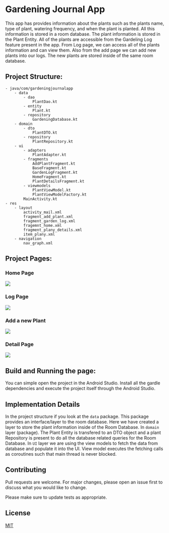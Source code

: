 # Gardening Journal App
This app has provides information about the plants such as the plants name, type of plant, watering frequency, and when the plant is planted. All this information is stored in a room database. The plant information is stored in the Plant Entity. All of the plants are accessible from the Gardeling Log feature present in the app. From Log page, we can access all of the plants information and can view them. Also from the add page we can add new plants into our logs. The new plants are stored inside of the same room database.

## Project Structure:

    - java/com/gardeningjournalapp
        - data
            - dao
                PlantDao.kt
            - entity
                Plant.kt
            - repository
                GardeningDatabase.kt
        - domain
            - dto
                PlantDTO.kt
            - repository
                PlantRepository.kt
        - ui
            - adapters
                PlantAdapter.kt
            - fragments
                AddPlantFragment.kt
                BaseFragment.kt
                GardenLogFragment.kt
                HomeFragment.kt
                PlantDetailsFragment.kt
            - viewmodels
                PlantViewModel.kt
                PlantViewModelFactory.kt
            MainActivity.kt
    - res
        - layout
            activity_mail.xml
            fragment_add_plant.xml
            fragment_garden_log.xml
            fragemnt_home.xml
            fragment_plany_details.xml
            item_plany.xml
        - navigation
            nav_graph.xml

## Project Pages:
### Home Page
![](https://github.com/asisadh/GardeningJournalApp/blob/main/screen-shots/home.png?raw=true)

### Log Page
![](https://github.com/asisadh/GardeningJournalApp/blob/main/screen-shots/logs.png?raw=true)

### Add a new Plant
![](https://github.com/asisadh/GardeningJournalApp/blob/main/screen-shots/Add-plant.png?raw=true)

### Detail Page
![](https://github.com/asisadh/GardeningJournalApp/blob/main/screen-shots/detail.png?raw=true)

## Build and Running the page:
You can simple open the project in the Android Studio. Install all the gardle dependencies and execute the project itself through the Android Studio.

## Implementation Details
In the project structure if you look at the `data` package. This package provides an interface/layer to the room database. Here we have created a layer to store the plant information inside of the Room Database.
In `domain` layer (package). The Plant Entity is transfered to an DTO object and a plant Repository is present to do all the database related queries for the Room Database.
In `UI` layer we are using the view models to fetch the data from database and populate it into the UI. View model executes the fetching calls as coroutines such that main thread is never blocked.

## Contributing
Pull requests are welcome. For major changes, please open an issue first
to discuss what you would like to change.

Please make sure to update tests as appropriate.

## License
[MIT](https://choosealicense.com/licenses/mit/)
